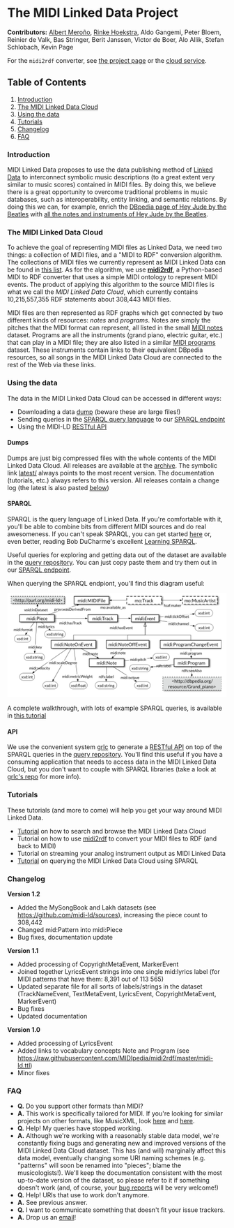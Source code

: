 # The MIDI Linked Data Project

**Contributors:**	[Albert Meroño](https://github.com/albertmeronyo), [Rinke Hoekstra](https://github.com/RinkeHoekstra), Aldo Gangemi, Peter Bloem, Reinier de Valk, Bas Stringer, Berit Janssen, Victor de Boer, Alo Allik, Stefan Schlobach, Kevin Page

For the `midi2rdf` converter, see [the project page](https://github.com/midi-ld/midi2rdf) or the [cloud service](http://midi2rdf.amp.ops.labs.vu.nl).

## Table of Contents

1. [Introduction](#introduction)
2. [The MIDI Linked Data Cloud](#tools)
3. [Using the data](#usage)
4. [Tutorials](#tutorials)
5. [Changelog](#changelog)
6. [FAQ](#faq)

### Introduction
<a name="introduction"></a>

MIDI Linked Data proposes to use the data publishing method of [Linked Data](https://en.wikipedia.org/wiki/Linked_data) to interconnect symbolic music descriptions (to a great extent very similar to music scores) contained in MIDI files. By doing this, we believe there is a great opportunity to overcome traditional problems in music databases, such as interoperability, entity linking, and semantic relations. By doing this we can, for example, enrich the [DBpedia page of Hey Jude by the Beatles](http://dbpedia.org/page/Hey_Jude) with [all the notes and instruments of Hey Jude by the Beatles](purl.org/midi-ld/pattern/53f034801899d84fd061d73bd4716912).

### The MIDI Linked Data Cloud
<a name="tools"></a>

To achieve the goal of representing MIDI files as Linked Data, we need two things: a collection of MIDI files, and a "MIDI to RDF" conversion algorithm. The collections of MIDI files we currently represent as MIDI Linked Data can be found in [this list](https://github.com/midi-ld/sources). As for the algorithm, we use [**midi2rdf**](https://github.com/midi-ld/midi2rdf), a Python-based MIDI to RDF converter that uses a simple MIDI ontology to represent MIDI events. The product of applying this algorithm to the source MIDI files is what we call the *MIDI Linked Data Cloud*, which currently contains 10,215,557,355 RDF statements about 308,443 MIDI files.

MIDI files are then represented as RDF graphs which get connected by two different kinds of resources: *notes* and *programs*. Notes are simply the pitches that the MIDI format can represent, all listed in the small [MIDI notes](purl.org/midi-ld/notes/) dataset. Programs are all the instruments (grand piano, electric guitar, etc.) that can play in a MIDI file; they are also listed in a similar [MIDI programs](purl.org/midi-ld/programs/) dataset. These instruments contain links to their equivalent DBpedia resources, so all songs in the MIDI Linked Data Cloud are connected to the rest of the Web via these links.

### Using the data
<a name="usage"></a>

The data in the MIDI Linked Data Cloud can be accessed in different ways:

- Downloading a data [dump](http://midi-ld.amp.ops.labs.vu.nl/) (beware these are large files!)
- Sending queries in the [SPARQL query language](https://en.wikipedia.org/wiki/SPARQL) to our [SPARQL endpoint](http://virtuoso-midi.amp.ops.labs.vu.nl/sparql)
- Using the MIDI-LD [RESTful API](http://grlc.io/api/midi-ld/queries/)

#### Dumps

Dumps are just big compressed files with the whole contents of the MIDI Linked Data Cloud. All releases are available at the [archive](http://midi-ld.amp.ops.labs.vu.nl/). The symbolic link [latest/](http://midi-ld.amp.ops.labs.vu.nl/latest) always points to the most recent version. The documentation (tutorials, etc.) always refers to this version. All releases contain a change log (the latest is also pasted [below](#changelog))

#### SPARQL

SPARQL is the query language of Linked Data. If you're comfortable with it, you'll be able to combine bits from different MIDI sources and do real awesomeness. If you can't speak SPARQL, you can get started [here](https://www.w3.org/TR/rdf-sparql-query/) or, even better, reading Bob DuCharme's excellent [Learning SPARQL](http://www.learningsparql.com/).

Useful queries for exploring and getting data out of the dataset are available in the [query repository](https://github.com/midi-ld/queries). You can just copy paste them and try them out in our [SPARQL endpoint](http://virtuoso-midi.amp.ops.labs.vu.nl/sparql).

When querying the SPARQL endpiont, you'll find this diagram useful:

<img src='img/midi-ld.png' style='vertical-align: center;'>

A complete walkthrough, with lots of example SPARQL queries, is available in [this tutorial](tutorials/sparql.md)

#### API

We use the convenient system [grlc](http://grlc.io/) to generate a [RESTful API](http://grlc.io/api/midi-ld/queries) on top of the SPARQL queries in the [query repository](https://github.com/midi-ld/queries). You'll find this useful if you have a consuming application that needs to access data in the MIDI Linked Data Cloud, but you don't want to couple with SPARQL libraries (take a look at [grlc's repo](https://github.com/clariah/grlc/) for more info).

### Tutorials
<a name="tutorials"></a>

These tutorials (and more to come) will help you get your way around MIDI Linked Data.

- [Tutorial](tutorials/search.md) on how to search and browse the MIDI Linked Data Cloud
- Tutorial on how to use [midi2rdf](https://github.com/midi-ld/midi2rdf) to convert your MIDI files to RDF (and back to MIDI)
- Tutorial on streaming your analog instrument output as MIDI Linked Data
- [Tutorial](tutorials/sparql.md) on querying the MIDI Linked Data Cloud using SPARQL

### Changelog

**Version 1.2**

- Added the MySongBook and Lakh datasets (see https://github.com/midi-ld/sources), increasing the piece count to 308,442
- Changed mid:Pattern into midi:Piece
- Bug fixes, documentation update

**Version 1.1**

- Added processing of CopyrightMetaEvent, MarkerEvent
- Joined together LyricsEvent strings into one single mid:lyrics label (for MIDI patterns that have them: 8,391 out of 113 565)
- Updated separate file for all sorts of labels/strings in the dataset (TrackNameEvent, TextMetaEvent, LyricsEvent, CopyrightMetaEvent, MarkerEvent)
- Bug fixes
- Updated documentation

**Version 1.0**

- Added processing of LyricsEvent
- Added links to vocabulary concepts Note and Program (see https://raw.githubusercontent.com/MIDIpedia/midi2rdf/master/midi-ld.ttl)
- Minor fixes

### FAQ
<a name="faq"></a>

- **Q.** Do you support other formats than MIDI?
- **A.** This work is specifically tailored for MIDI. If you're looking for similar projects on other formats, like MusicXML, look [here](http://www.ontologydesignpatterns.org/ont/musicml/musicml.owl) and [here](http://www.ontologydesignpatterns.org/ont/musicml/confirmation.ttl).
- **Q.** Help! My queries have stopped working.
- **A.** Although we're working with a reasonably stable data model, we're constantly fixing bugs and generating new and improved versions of the MIDI Linked Data Cloud dataset. This has (and will) marginally affect this data model, eventually changing some URI naming schemes (e.g. "patterns" will soon be renamed into "pieces"; blame the musicologists!). We'll keep the documentation consistent with the most up-to-date version of the dataset, so please refer to it if something doesn't work (and, of course, your [bug reports](https://github.com/midi-ld/documentation/issues) will be very welcome!)
- **Q.** Help! URIs that use to work don't anymore.
- **A.** See previous answer.
- **Q.** I want to communicate something that doesn't fit your issue trackers.
- **A.** Drop us an [email](mailto:albert.meronyo@gmail.com)!
